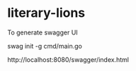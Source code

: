 # literary-lions

To generate swagger UI
<!-- swag init --dir /home/femsworld/literary-lions/backend/src --output /home/femsworld/literary-lions/backend/src/docs -->
swag init -g cmd/main.go

http://localhost:8080/swagger/index.html

